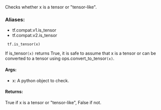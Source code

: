 Checks whether x is a tensor or "tensor-like".
### Aliases:
- tf.compat.v1.is_tensor
- tf.compat.v2.is_tensor

```
 tf.is_tensor(x)
```
If is_tensor`(x)` returns True, it is safe to assume that x is a tensor or can be converted to a tensor using ops.convert_to_tensor`(x)`.
#### Args:
- x: A python object to check.
#### Returns:
True if x is a tensor or "tensor-like", False if not.
